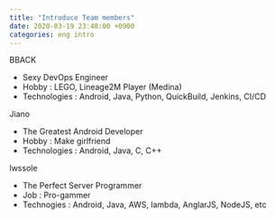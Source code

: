 ```yaml
---
title: "Introduce Team members"
date: 2020-03-19 23:48:00 +0900
categories: eng intro
---
```


BBACK
 - Sexy DevOps Engineer
 - Hobby : LEGO, Lineage2M Player (Medina)
 - Technologies : Android, Java, Python, QuickBuild, Jenkins, CI/CD

Jiano
 - The Greatest Android Developer
 - Hobby : Make girlfriend
 - Technologies : Android, Java, C, C++
 
lwssole
 - The Perfect Server Programmer
 - Job : Pro-gammer
 - Technogies : Android, Java, AWS, lambda, AnglarJS, NodeJS, etc
